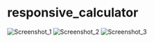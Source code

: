 # responsive_calculator
![Screenshot_1](https://user-images.githubusercontent.com/107944445/207681545-4912865d-4dd8-4d53-9bb6-eb15bb9d567c.png)
![Screenshot_2](https://user-images.githubusercontent.com/107944445/207681687-19c2cd30-3940-49e4-8ecf-1d8e04db1c82.png)
![Screenshot_3](https://user-images.githubusercontent.com/107944445/207682095-51ec176e-3830-40b3-88d0-48a49a5500fb.png)
